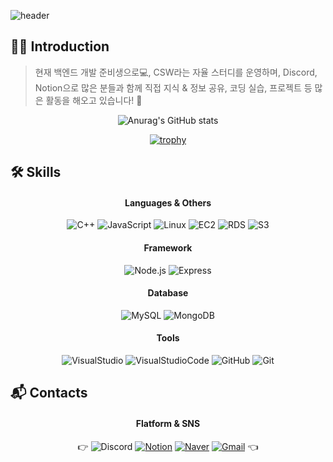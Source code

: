 ![header](https://capsule-render.vercel.app/api?type=Slice&color=gradient&customColorList=30&height=200&section=header&text=Hello&fontSize=70&fontAlign=70&fontAlignY=38&desc=I'm%20SoNB&descSize=30&descAlign=90&descAlignY=40&rotate=13&animation=twinkling&fontColor=ffffff)
## 🙋‍♂️ Introduction
> 현재 백엔드 개발 준비생으로💻, CSW라는 자율 스터디를 운영하며, Discord, Notion으로 많은 분들과 함께 직접 지식 & 정보 공유, 코딩 실습, 프로젝트 등 많은 활동을 해오고 있습니다! 🤗

<div align=center>

![Anurag's GitHub stats](https://github-readme-stats.vercel.app/api?username=SoN-B&show_icons=true&theme=dark)
<!-- ![SoNB's wakatime stats](https://github-readme-stats.vercel.app/api/wakatime?username=SoNB) -->
[![trophy](https://github-profile-trophy.vercel.app/?username=SoN-B&theme=darkhub&row=1&column=5&margin-w=15)](https://github.com/ryo-ma/github-profile-trophy)

</div>

## 🛠 Skills

<div align=center>

#### Languages & Others
![C++](https://img.shields.io/badge/C++-00599C.svg?style=flat&logo=C&logoColor=white)
![JavaScript](https://img.shields.io/badge/JavaScript-F7DF1E.svg?style=flat&logo=JavaScript&logoColor=black)
![Linux](https://img.shields.io/badge/Linux-FCC624.svg?style=flat&logo=Linux&logoColor=black)
![EC2](https://img.shields.io/badge/EC2-FF9900.svg?style=flat&logo=AmazonEC2&logoColor=white)
![RDS](https://img.shields.io/badge/RDS-527FFF.svg?style=flat&logo=AmazonRDS&logoColor=white)
![S3](https://img.shields.io/badge/S3-569A31.svg?style=flat&logo=AmazonS3&logoColor=white)

#### Framework
![Node.js](https://img.shields.io/badge/Node.js-339933.svg?style=flat&logo=Node.js&logoColor=black)
![Express](https://img.shields.io/badge/Express-000000.svg?style=flat&logo=Express&logoColor=white)

#### Database
![MySQL](https://img.shields.io/badge/MySQL-4479A1.svg?style=flat&logo=MySQL&logoColor=white)
![MongoDB](https://img.shields.io/badge/MongoDB-47A248.svg?style=flat&logo=MongoDB&logoColor=white)

#### Tools
![VisualStudio](https://img.shields.io/badge/VisualStudio-5C2D91.svg?style=flat&logo=VisualStudio&logoColor=white)
![VisualStudioCode](https://img.shields.io/badge/VisualStudioCode-007ACC.svg?style=flat&logo=VisualStudioCode&logoColor=white)
![GitHub](https://img.shields.io/badge/GitHub-181717.svg?style=flat&logo=GitHub&logoColor=white)
![Git](https://img.shields.io/badge/Git-F05032.svg?style=flat&logo=Git&logoColor=white)

</div>

## 📬 Contacts

<div align=center>

#### Flatform & SNS
👉 ![Discord](https://img.shields.io/badge/Discord-5865F2.svg?style=flat&logo=Discord&logoColor=white)
[![Notion](https://img.shields.io/badge/Notion-000000.svg?style=flat&logo=Notion&logoColor=white)](https://www.notion.so/cc4bd1f0592b4ba2b03bb0a32acd9148)
[![Naver](https://img.shields.io/badge/Naver-03C75A.svg?style=flat&logo=Naver&logoColor=white)](https://blog.naver.com/dev-sonb)
[![Gmail](https://img.shields.io/badge/Gmail-EA4335.svg?style=flat&logo=Gmail&logoColor=white)](mailto:a0102709203834@gmail.com) 👈
<!--[![Instagram](https://img.shields.io/badge/Instagram-E4405F.svg?style=flat&logo=Instagram&logoColor=white)](https://www.instagram.com/dev.sonb/)-->

</div>

